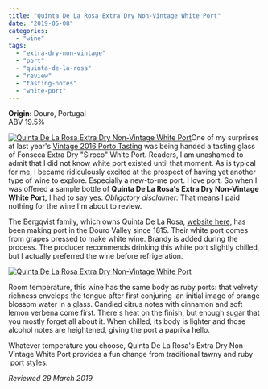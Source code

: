```yaml
---
title: "Quinta De La Rosa Extra Dry Non-Vintage White Port"
date: "2019-05-08"
categories:
  - "wine"
tags:
  - "extra-dry-non-vintage"
  - "port"
  - "quinta-de-la-rosa"
  - "review"
  - "tasting-notes"
  - "white-port"
---
```


**Origin:**
Douro, Portugal\
ABV 19.5%

[![Quinta De La Rosa Extra Dry Non-Vintage White Port](https://thegourmez-wpmedia.s3.amazonaws.com/2019/05/QuintaDLRWhitePort02-333x500.jpg)](https://thegourmez-wpmedia.s3.amazonaws.com/2019/05/QuintaDLRWhitePort02.jpg)One of my surprises at last year's [Vintage 2016 Porto Tasting](https://thegourmez.com/2018/11/27/2016-vintage-port-a-sign-of-good-things-to-comeand-good-drinking-now/) was being handed a tasting glass of Fonseca Extra Dry "Siroco" White Port. Readers, I am unashamed to admit that I did not know white port existed until that moment. As is typical for me, I became ridiculously excited at the prospect of having yet another type of wine to explore. Especially a new-to-me port. I love port. So when I was offered a sample bottle of **Quinta De La Rosa's Extra Dry Non-Vintage White Port,** I had to say yes. _Obligatory disclaimer:_ That means I paid nothing for the wine I'm about to review.

The Bergqvist family, which owns Quinta De La Rosa, [website here,](https://www.quintadelarosa.com/content/quinta-de-la-rosa-2) has been making port in the Douro Valley since 1815. Their white port comes from grapes pressed to make white wine. Brandy is added during the process. The producer recommends drinking this white port slightly chilled, but I actually preferred the wine before refrigeration.

[![Quinta De La Rosa Extra Dry Non-Vintage White Port](https://thegourmez-wpmedia.s3.amazonaws.com/2019/05/QuintaDLRWhitePort1-375x500.jpg)](https://thegourmez-wpmedia.s3.amazonaws.com/2019/05/QuintaDLRWhitePort1.jpg)

Room temperature, this wine has the same body as ruby ports: that velvety richness envelops the tongue after first conjuring  an initial image of orange blossom water in a glass. Candied citrus notes with cinnamon and soft lemon verbena come first. There's heat on the finish, but enough sugar that you mostly forget all about it. When chilled, its body is lighter and those alcohol notes are heightened, giving the port a paprika hello.

Whatever temperature you choose, Quinta De La Rosa's Extra Dry Non-Vintage White Port provides a fun change from traditional tawny and ruby  port styles.

_Reviewed 29 March 2019._
